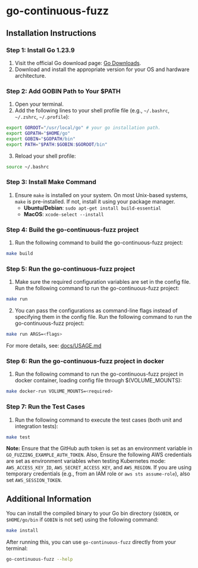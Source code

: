 # go-continuous-fuzz

## Installation Instructions

### Step 1: Install Go 1.23.9

1. Visit the official Go download page: [Go Downloads](https://go.dev/dl).
2. Download and install the appropriate version for your OS and hardware architecture.

### Step 2: Add GOBIN Path to Your $PATH

1. Open your terminal.
2. Add the following lines to your shell profile file (e.g., `~/.bashrc`, `~/.zshrc`, `~/.profile`):

```sh
export GOROOT="/usr/local/go" # your go installation path.
export GOPATH="$HOME/go"
export GOBIN="$GOPATH/bin"
export PATH="$PATH:$GOBIN:$GOROOT/bin"
```

3. Reload your shell profile:

```sh
source ~/.bashrc
```

### Step 3: Install Make Command

1. Ensure `make` is installed on your system. On most Unix-based systems, `make` is pre-installed. If not, install it using your package manager.
   - **Ubuntu/Debian**: `sudo apt-get install build-essential`
   - **MacOS**: `xcode-select --install`

### Step 4: Build the go-continuous-fuzz project

1. Run the following command to build the go-continuous-fuzz project:

```sh
make build
```

### Step 5: Run the go-continuous-fuzz project

1. Make sure the required configuration variables are set in the config file.
   Run the following command to run the go-continuous-fuzz project:

```sh
make run
```

2. You can pass the configurations as command-line flags instead of specifying them in the config file.
   Run the following command to run the go-continuous-fuzz project:

```sh
make run ARGS=<flags>
```

For more details, see: [docs/USAGE.md](USAGE.md)

### Step 6: Run the go-continuous-fuzz project in docker

1. Run the following command to run the go-continuous-fuzz project in docker container, loading config file through $(VOLUME_MOUNTS):

```sh
make docker-run VOLUME_MOUNTS=<required>
```

### Step 7: Run the Test Cases

1. Run the following command to execute the test cases (both unit and integration tests):

```sh
make test
```

**Note:** Ensure that the GitHub auth token is set as an environment variable in `GO_FUZZING_EXAMPLE_AUTH_TOKEN`.
Also, Ensure the following AWS credentials are set as environment variables when testing Kubernetes mode: `AWS_ACCESS_KEY_ID`, `AWS_SECRET_ACCESS_KEY`, and `AWS_REGION`. If you are using temporary credentials (e.g., from an IAM role or `aws sts assume-role`), also set `AWS_SESSION_TOKEN`.

## Additional Information

You can install the compiled binary to your Go bin directory (`$GOBIN`, or `$HOME/go/bin` if `GOBIN` is not set) using the following command:

```sh
make install
```

After running this, you can use `go-continuous-fuzz` directly from your terminal:

```sh
go-continuous-fuzz --help
```
